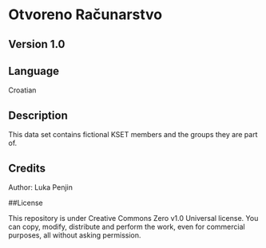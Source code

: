 # Otvoreno Računarstvo

## Version 1.0

## Language

Croatian

## Description

This data set contains fictional KSET members and the groups they are part of.

## Credits

Author: Luka Penjin

##License

This repository is under Creative Commons Zero v1.0 Universal license. You can copy, modify, distribute and perform the work, even for commercial purposes, all without asking permission. 
